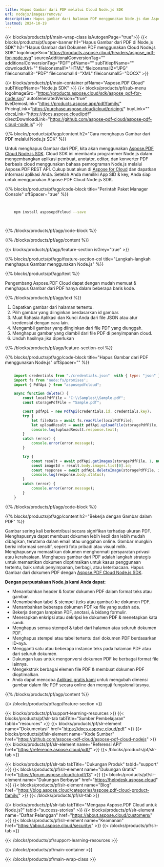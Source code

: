 ```yaml
---
title: Hapus Gambar dari PDF melalui Cloud Node.js SDK
url: nodejs/images/remove/
description: Hapus gambar dari halaman PDF menggunakan Node.js dan Aspose.PDF Cloud SDK.
lastmod: 2024-10-19
---
```


{{< blocks/products/pf/main-wrap-class isAutogenPage="true">}}
{{< blocks/products/pf/upper-banner h1="Hapus Gambar dari PDF di Node.js SDK" h2="Hapus Gambar dari Dokumen PDF menggunakan Cloud Node.js SDK" logoImageSrc="https://products.aspose.cloud/headers/aspose_pdf-for-node.svg" sourceAdditionalConversionTag="" additionalConversionTag="PDF" pfName="" subTitlepfName="" downloadUrl="" fileiconsmall1="HTML" fileiconsmall2="JPG" fileiconsmall3="PDF" fileiconsmall4="XML" fileiconsmall5="DOCX" >}}

{{< blocks/products/pf/main-container pfName="Aspose.PDF Cloud" subTitlepfName="Node.js SDK" >}}
{{< blocks/products/pf/sub-menu logoImageSrc="https://products.aspose.cloud/sdk/aspose_pdf-for-node.svg"
autoGeneratedVersion="true"
liveDemosLink="https://products.aspose.app/pdf/family/" PricingLink="https://purchase.aspose.cloud/cloud/pricing/" buyLink="" docsLink="https://docs.aspose.cloud/pdf"  directDownloadLink="https://github.com/aspose-pdf-cloud/aspose-pdf-cloud-node.js" >}}

{{% blocks/products/pf/agp/content h2="Cara menghapus Gambar dari PDF melalui Node.js SDK" %}}

Untuk menghapus Gambar dari PDF, kita akan menggunakan
[Aspose.PDF Cloud Node.js SDK](https://products.aspose.cloud/pdf/nodejs/). Cloud SDK ini membantu programmer Node.js dalam mengembangkan aplikasi pembuat, anotator, editor, dan konverter PDF berbasis cloud menggunakan bahasa pemrograman Node.js melalui Aspose.PDF REST API. Cukup buat akun di [Aspose for Cloud](https://dashboard.aspose.cloud/#/apps) dan dapatkan informasi aplikasi Anda. Setelah Anda memiliki App SID & key, Anda siap untuk menggunakan Aspose.PDF Cloud Node.js SDK.

{{% blocks/products/pf/agp/code-block title="Perintah Paket Manager Console" offSpacer="true" %}}

```bash

     
    npm install asposepdfcloud --save
     
     

```

{{% /blocks/products/pf/agp/code-block %}}

{{% /blocks/products/pf/agp/content %}}

{{< blocks/products/pf/agp/feature-section isGrey="true" >}}

{{% blocks/products/pf/agp/feature-section-col title="Langkah-langkah menghapus Gambar menggunakan Node.js" %}}

{{% blocks/products/pf/agp/text %}}

Pengembang Aspose.PDF Cloud dapat dengan mudah memuat & menghapus Gambar dari PDF hanya dalam beberapa baris kode.

{{% /blocks/products/pf/agp/text %}}

1. Dapatkan gambar dari halaman tertentu.
1. Pilih gambar yang diinginkan berdasarkan id gambar.
1. Muat Rahasia Aplikasi dan Kunci Anda dari file JSON atau atur kredensial dengan cara lain.
1. Mengambil gambar yang diinginkan dari file PDF yang diunggah.
1. Menghapus gambar yang diambil dari file PDF di penyimpanan cloud.
1. Unduh hasilnya jika diperlukan

{{% /blocks/products/pf/agp/feature-section-col %}}


{{% blocks/products/pf/agp/code-block title="Hapus Gambar dari PDF menggunakan Node.js" offSpacer="" %}}

```js

    import credentials from "./credentials.json"  with { type: "json" };
    import fs from 'node:fs/promises';
    import { PdfApi } from "asposepdfcloud";

    async function delete() {
        const localPdfFile = "C:\\Samples\\Sample.pdf";
        const storagePdfFile = "Sample.pdf";

        const pdfApi = new PdfApi(credentials.id, credentials.key);
        try {
            let fileData = await fs.readFile(localPdfFile);
            let uploadResult = await pdfApi.uploadFile(storagePdfFile, fileData);
            console.log(uploadResult.response.text);
        }
        catch (error) {
            console.error(error.message);
        }

        try {
            const result = await pdfApi.getImages(storagePdfFile, 1, null, null);
            const imageId = result.body.images.list[0].id;
            const response = await pdfApi.deleteImage(storagePdfFile, imageId);
            console.log(response.body.status);
        }
        catch (error) {
            console.error(error.message);
        }
    }
```

{{% /blocks/products/pf/agp/code-block %}}

{{% blocks/products/pf/agp/content h2="Bekerja dengan Gambar dalam PDF" %}}

Gambar sering kali berkontribusi secara signifikan terhadap ukuran PDF. Menghapusnya dapat membuat dokumen lebih kecil dan lebih mudah dibagikan, terutama dalam email atau unggahan online.
Gambar mungkin berisi informasi sensitif, seperti foto pribadi atau visual milik. Menghapusnya memastikan dokumen menghormati persyaratan privasi atau kerahasiaan.
Menghapus gambar dari PDF adalah langkah strategis untuk memastikan dokumen dioptimalkan untuk kasus penggunaan tertentu, baik untuk penyimpanan, berbagi, atau keterbacaan.
Hapus Gambar dari dokumen PDF dengan [Aspose.PDF Cloud Node.js SDK](https://products.aspose.cloud/pdf/nodejs/).

**Dengan perpustakaan Node.js kami Anda dapat:**

+ Menambahkan header & footer dokumen PDF dalam format teks atau gambar.
+ Menambahkan tabel & stempel (teks atau gambar) ke dokumen PDF.
+ Menambahkan beberapa dokumen PDF ke file yang sudah ada.
+ Bekerja dengan lampiran PDF, anotasi, & bidang formulir.
+ Menerapkan enkripsi atau dekripsi ke dokumen PDF & menetapkan kata sandi.
+ Menghapus semua stempel & tabel dari halaman atau seluruh dokumen PDF.
+ Menghapus stempel atau tabel tertentu dari dokumen PDF berdasarkan ID-nya.
+ Mengganti satu atau beberapa instance teks pada halaman PDF atau dari seluruh dokumen.
+ Dukungan luas untuk mengonversi dokumen PDF ke berbagai format file lainnya.
+ Mengekstrak berbagai elemen file PDF & membuat dokumen PDF dioptimalkan.
+ Anda dapat mencoba [Aplikasi gratis kami](https://products.aspose.app/pdf/crop) untuk mengubah dimensi gambar dalam file PDF secara online dan menguji fungsionalitasnya.

{{% /blocks/products/pf/agp/content %}}

{{< /blocks/products/pf/agp/feature-section >}}

{{< blocks/products/pf/support-learning-resources >}}
{{< blocks/products/pf/slr-tab tabTitle="Sumber Pembelajaran" tabId="resources" >}}
{{< blocks/products/pf/slr-element name="Dokumentasi" href="https://docs.aspose.cloud/pdf" >}}
{{< blocks/products/pf/slr-element name="Kode Sumber" href="https://github.com/aspose-pdf-cloud/aspose-pdf-cloud-nodejs" >}}
{{< blocks/products/pf/slr-element name="Referensi API" href="https://reference.aspose.cloud/pdf/" >}}
{{< /blocks/products/pf/slr-tab >}}

{{< blocks/products/pf/slr-tab tabTitle="Dukungan Produk" tabId="support" >}}
{{< blocks/products/pf/slr-element name="Dukungan Gratis" href="https://forum.aspose.cloud/c/pdf/13" >}}
{{< blocks/products/pf/slr-element name="Dukungan Berbayar" href="https://helpdesk.aspose.cloud" >}}
{{< blocks/products/pf/slr-element name="Blog" href="https://blog.aspose.cloud/categories/aspose.pdf-cloud-product-family/" >}}
{{< /blocks/products/pf/slr-tab >}}

{{< blocks/products/pf/slr-tab tabTitle="Mengapa Aspose.PDF Cloud untuk Node.js?" tabId="success-stories" >}}
{{< blocks/products/pf/slr-element name="Daftar Pelanggan" href="https://about.aspose.cloud/customers/" >}}
{{< blocks/products/pf/slr-element name="Keamanan" href="https://about.aspose.cloud/security/" >}}
{{< /blocks/products/pf/slr-tab >}}

{{< /blocks/products/pf/support-learning-resources >}}

<!-- aboutfile Ends -->

{{< /blocks/products/pf/main-container >}}

{{< /blocks/products/pf/main-wrap-class >}}



